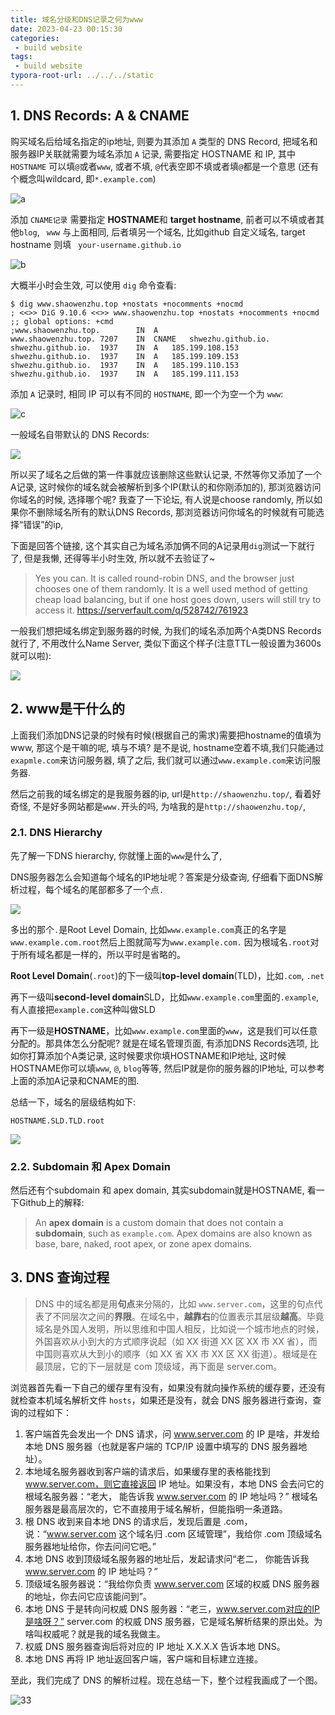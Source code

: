 ```yaml
---
title: 域名分级和DNS记录之何为www
date: 2023-04-23 00:15:30
categories:
 - build website
tags:
 - build website
typora-root-url: ../../../static
---
```


## 1. DNS Records: A & CNAME

购买域名后给域名指定的ip地址, 则要为其添加 `A` 类型的 DNS Record,  把域名和服务器IP关联就需要为域名添加 `A` 记录, 需要指定 HOSTNAME 和 IP, 其中 `HOSTNAME` 可以填`@`或者`www`, 或者不填, `@`代表空即不填或者填`@`都是一个意思 (还有个概念叫wildcard, 即`*.example.com`) 

![a](/001-domain-name-dns-records/a-8733304.png)

添加 `CNAME记录` 需要指定 **HOSTNAME**和 **target hostname**, 前者可以不填或者其他`blog`, ` www`  与上面相同, 后者填另一个域名, 比如github 自定义域名, target hostname 则填 ` your-username.github.io` 

![b](/001-domain-name-dns-records/b-8733375.png)

大概半小时会生效, 可以使用 `dig` 命令查看:

```shell
$ dig www.shaowenzhu.top +nostats +nocomments +nocmd
; <<>> DiG 9.10.6 <<>> www.shaowenzhu.top +nostats +nocomments +nocmd
;; global options: +cmd
;www.shaowenzhu.top.		IN	A
www.shaowenzhu.top.	7207	IN	CNAME	shwezhu.github.io.
shwezhu.github.io.	1937	IN	A	185.199.108.153
shwezhu.github.io.	1937	IN	A	185.199.109.153
shwezhu.github.io.	1937	IN	A	185.199.110.153
shwezhu.github.io.	1937	IN	A	185.199.111.153
```

添加 `A` 记录时, 相同 IP 可以有不同的 `HOSTNAME`, 即一个为空一个为 `www`:

![c](/001-domain-name-dns-records/c-8734697.png)

一般域名自带默认的 DNS Records:

![](/001-domain-name-dns-records/init_dns.png)

所以买了域名之后做的第一件事就应该删除这些默认记录, 不然等你又添加了一个A记录, 这时候你的域名就会被解析到多个IP(默认的和你刚添加的), 那浏览器访问你域名的时候, 选择哪个呢? 我查了一下论坛, 有人说是choose randomly, 所以如果你不删除域名所有的默认DNS Records, 那浏览器访问你域名的时候就有可能选择“错误”的ip, 

下面是回答个链接, 这个其实自己为域名添加俩不同的A记录用`dig`测试一下就行了, 但是我懒, 还得等半小时生效, 所以就不去验证了~

> Yes you can. It is called round-robin DNS, and the browser just chooses one of them randomly. It is a well used method of getting cheap load balancing, but if one host goes down, users will still try to access it. https://serverfault.com/q/528742/761923

一般我们想把域名绑定到服务器的时候, 为我们的域名添加两个A类DNS Records就行了, 不用改什么Name Server, 类似下面这个样子(注意TTL一般设置为3600s就可以啦):

![](/001-domain-name-dns-records/domain_to_server.png)

## 2. www是干什么的

上面我们添加DNS记录的时候有时候(根据自己的需求)需要把hostname的值填为www, 那这个是干嘛的呢, 填与不填? 是不是说, hostname空着不填,我们只能通过`exapmle.com`来访问服务器, 填了之后, 我们就可以通过`www.example.com`来访问服务器. 

然后之前我的域名绑定的是我服务器的ip, url是`http://shaowenzhu.top/`, 看着好奇怪, 不是好多网站都是`www.`开头的吗, 为啥我的是`http://shaowenzhu.top/`,

### 2.1. DNS Hierarchy

先了解一下DNS hierarchy, 你就懂上面的`www`是什么了, 

DNS服务器怎么会知道每个域名的IP地址呢？答案是分级查询, 仔细看下面DNS解析过程，每个域名的尾部都多了一个点`.`

![](/001-domain-name-dns-records/c.png)

多出的那个`.`是Root Level Domain, 比如`www.example.com`真正的名字是`www.example.com.root`然后上图就简写为`www.example.com.` 因为根域名`.root`对于所有域名都是一样的，所以平时是省略的。

**Root Level Domain**(`.root`)的下一级叫**top-level domain**(TLD)，比如`.com`, `.net`

再下一级叫**second-level domain**SLD，比如`www.example.com`里面的`.example`, 有人直接把`example.com`这种叫做SLD

再下一级是**HOSTNAME**，比如`www.example.com`里面的`www`，这是我们可以任意分配的。那具体怎么分配呢? 就是在域名管理页面, 有添加DNS Records选项, 比如你打算添加个A类记录, 这时候要求你填HOSTNAME和IP地址, 这时候HOSTNAME你可以填`www`, `@`, `blog`等等, 然后IP就是你的服务器的IP地址, 可以参考上面的添加A记录和CNAME的图. 

总结一下，域名的层级结构如下:

```
HOSTNAME.SLD.TLD.root
```

![](/001-domain-name-dns-records/d.png)

### 2.2. Subdomain 和 Apex Domain

然后还有个subdomain 和 apex domain, 其实subdomain就是HOSTNAME, 看一下Github上的解释:

> An **apex domain** is a custom domain that does not contain a **subdomain**, such as `example.com`. Apex domains are also known as base, bare, naked, root apex, or zone apex domains. 

## 3. DNS 查询过程

> DNS 中的域名都是用**句点**来分隔的，比如 `www.server.com`，这里的句点代表了不同层次之间的**界限**。在域名中，**越靠右**的位置表示其层级**越高**。毕竟域名是外国人发明，所以思维和中国人相反，比如说一个城市地点的时候，外国喜欢从小到大的方式顺序说起（如 XX 街道 XX 区 XX 市 XX 省），而中国则喜欢从大到小的顺序（如 XX 省 XX 市 XX 区 XX 街道）。根域是在最顶层，它的下一层就是 com 顶级域，再下面是 server.com。

浏览器首先看一下自己的缓存里有没有，如果没有就向操作系统的缓存要，还没有就检查本机域名解析文件 `hosts`，如果还是没有，就会 DNS 服务器进行查询，查询的过程如下：

1. 客户端首先会发出一个 DNS 请求，问 www.server.com 的 IP 是啥，并发给本地 DNS 服务器（也就是客户端的 TCP/IP 设置中填写的 DNS 服务器地址）。
2. 本地域名服务器收到客户端的请求后，如果缓存里的表格能找到 www.server.com，则它直接返回 IP 地址。如果没有，本地 DNS 会去问它的根域名服务器：“老大， 能告诉我 www.server.com 的 IP 地址吗？” 根域名服务器是最高层次的，它不直接用于域名解析，但能指明一条道路。
3. 根 DNS 收到来自本地 DNS 的请求后，发现后置是 .com，说：“www.server.com 这个域名归 .com 区域管理”，我给你 .com 顶级域名服务器地址给你，你去问问它吧。”
4. 本地 DNS 收到顶级域名服务器的地址后，发起请求问“老二， 你能告诉我 www.server.com 的 IP 地址吗？”
5. 顶级域名服务器说：“我给你负责 www.server.com 区域的权威 DNS 服务器的地址，你去问它应该能问到”。
6. 本地 DNS 于是转向问权威 DNS 服务器：“老三，www.server.com对应的IP是啥呀？” server.com 的权威 DNS 服务器，它是域名解析结果的原出处。为啥叫权威呢？就是我的域名我做主。
7. 权威 DNS 服务器查询后将对应的 IP 地址 X.X.X.X 告诉本地 DNS。
8. 本地 DNS 再将 IP 地址返回客户端，客户端和目标建立连接。

至此，我们完成了 DNS 的解析过程。现在总结一下，整个过程我画成了一个图。

![33](/001-domain-name-dns-records/33.webp)

